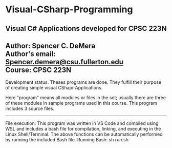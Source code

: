 # Visual-CSharp-Programming
## Visual C# Applications developed for CPSC 223N

Author: Spencer C. DeMera\
 Author's email: Spencer.demera@csu.fullerton.edu\
 Course: CPSC 223N
---
Development status.  Theses programs are done.  They fulfill their purpose of creating simple visual CShapr Applications.

Here "program" means all modules or files in the set; usually there are three of these modules in sample programs used in
this course.  This program includes 3 source files.

---
File execution: This program was written in VS Code and compiled using WSL and includes a bash file for compilation, linking, and executing in the Linux Shell/Terminal. The above functions can be automatically performed by running the included Bash file.
Running Bash: sh run.sh
